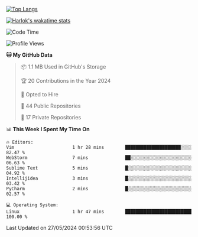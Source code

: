 [![Top Langs](https://github-readme-stats.vercel.app/api/top-langs/?username=remisiki&theme=dracula&layout=compact&hide=Jupyter%20Notebook,CSS,HTML&langs_count=10&exclude_repo=GMM-Demux-GUI)](https://github.com/anuraghazra/github-readme-stats)

[![Harlok's wakatime stats](https://github-readme-stats.vercel.app/api/wakatime?username=@remisiki&theme=dracula&layout=compact&langs_count=10&hide=other,html,css,text,json,markdown,jupyter)](https://github.com/anuraghazra/github-readme-stats)

<!--START_SECTION:waka-->
![Code Time](http://img.shields.io/badge/Code%20Time-822%20hrs%2020%20mins-blue)

![Profile Views](http://img.shields.io/badge/Profile%20Views-0-blue)

**🐱 My GitHub Data** 

> 📦 1.1 MB Used in GitHub's Storage 
 > 
> 🏆 20 Contributions in the Year 2024
 > 
> 💼 Opted to Hire
 > 
> 📜 44 Public Repositories 
 > 
> 🔑 17 Private Repositories 
 > 
📊 **This Week I Spent My Time On** 

```text
🔥 Editors: 
Vim                      1 hr 28 mins        █████████████████████░░░░   82.47 % 
WebStorm                 7 mins              ██░░░░░░░░░░░░░░░░░░░░░░░   06.63 % 
Sublime Text             5 mins              █░░░░░░░░░░░░░░░░░░░░░░░░   04.92 % 
Intellijidea             3 mins              █░░░░░░░░░░░░░░░░░░░░░░░░   03.42 % 
PyCharm                  2 mins              █░░░░░░░░░░░░░░░░░░░░░░░░   02.57 % 

💻 Operating System: 
Linux                    1 hr 47 mins        █████████████████████████   100.00 % 
```


 Last Updated on 27/05/2024 00:53:56 UTC
<!--END_SECTION:waka-->
